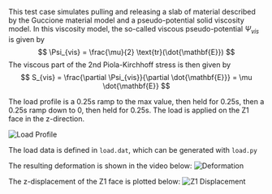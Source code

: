 This test case simulates pulling and releasing a slab of material
described by the Guccione material model and a pseudo-potential solid viscosity model.
In this viscosity model, the so-called viscous pseudo-potential $\Psi_{vis}$ is
given by
$$
\Psi_{vis} =  \frac{\mu}{2} \text{tr}(\dot{\mathbf{E}})
$$
The viscous part of the 2nd Piola-Kirchhoff stress is then given by
$$
S_{vis} = \frac{\partial \Psi_{vis}}{\partial \dot{\mathbf{E}}} = \mu  \dot{\mathbf{E}}
$$



The load profile is a 0.25s ramp to the max value, then held for 0.25s, then a 0.25s ramp down to 0, then held for 0.25s.
The load is applied on the Z1 face in the z-direction.

![Load Profile](load.png)

The load data is defined in `load.dat`, which can be generated with
`load.py`

The resulting deformation is shown in the video below:
![Deformation](movie.gif)

The z-displacement of the Z1 face is plotted below:
![Z1 Displacement](z1_face_displacement.png)

